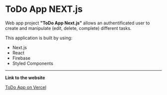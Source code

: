 # **ToDo App NEXT.js**

Web app project **"ToDo App Next.js"** allows an authentificated user to create and manipulate (edit, delete, complete) different tasks.

This application is built by using:
- Next.js
- React
- Firebase
- Styled Components

---

**Link to the website**

[ToDo App on Vercel](https://todo-app-next-hazel.vercel.app/)
